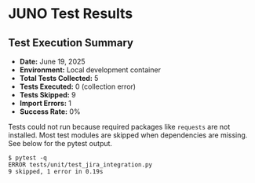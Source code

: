 # JUNO Test Results

## Test Execution Summary

* **Date:** June 19, 2025
* **Environment:** Local development container
* **Total Tests Collected:** 5
* **Tests Executed:** 0 (collection error)
* **Tests Skipped:** 9
* **Import Errors:** 1
* **Success Rate:** 0%

Tests could not run because required packages like `requests` are not installed.
Most test modules are skipped when dependencies are missing. See below for the
pytest output.

```
$ pytest -q
ERROR tests/unit/test_jira_integration.py
9 skipped, 1 error in 0.19s
```
